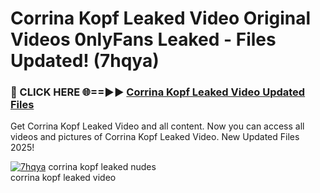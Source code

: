 # Corrina Kopf Leaked Video Original Videos 0nlyFans Leaked - Files Updated! (7hqya)

<h3>🔴 CLICK HERE 🌐==►► <a href="https://tinyurl.com/x26r9saj" rel="nofollow">Corrina Kopf Leaked Video Updated Files</a></h3>

Get Corrina Kopf Leaked Video and all content. Now you can access all videos and pictures of Corrina Kopf Leaked Video. New Updated Files 2025!

[![7hqya](https://i.imgur.com/LkgZPqh.gif)](https://tinyurl.com/x26r9saj)
corrina kopf leaked nudes<br>
corrina kopf leaked video